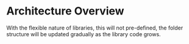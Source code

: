 # Architecture Overview

With the flexible nature of libraries,
this will not pre-defined, the folder structure will be updated gradually as
the library code grows.
